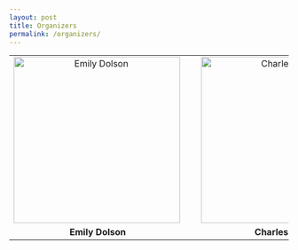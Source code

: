 ```yaml
---
layout: post
title: Organizers
permalink: /organizers/
---
```


|   |  ||
| :-------------: |--------------------------------------------------------------------------------------------------------------| :-------------: |
| <img class="p1" src="http://cse.msu.edu/~dolsonem/wordpress/wp-content/uploads/2014/09/DolsonHeadshot-225x300.jpg" align="left" alt="Emily Dolson" height="300">  || <img class="p2" src="http://www.ofria.com/OfriaPhoto-web.jpg" align="right" alt="Charles Ofria" height="300">  |
| **Emily Dolson**  || **Charles Ofria**  |

